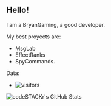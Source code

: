 

## Hello!

I am a BryanGaming, a good developer.

My best proyects are: 
- MsgLab
- EffectRanks
- SpyCommands.

Data:
- ![visitors](https://visitor-badge.laobi.icu/badge?page_id=bryangamingdv.readme.visitor-badge)

<img align="left" alt="codeSTACKr's GitHub Stats" src="https://github-readme-stats-codestackr.vercel.app/api?username=BryanGamingDV&show_icons=true&hide_border=true" />

